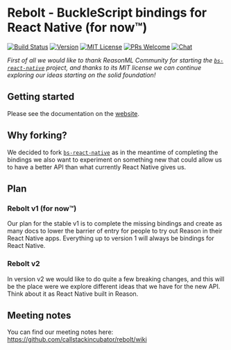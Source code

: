 # Rebolt - BuckleScript bindings for React Native (for now™)

[![Build Status][build-badge]][build]
[![Version][version-badge]][package]
[![MIT License][license-badge]][license]
[![PRs Welcome][prs-welcome-badge]][prs-welcome]
[![Chat][chat-badge]][chat]

_First of all we would like to thank ReasonML Community for starting the [`bs-react-native`](https://github.com/reasonml-community/bs-react-native) project, and thanks to its MIT license we can continue exploring our ideas starting on the solid foundation!_

## Getting started

Please see the documentation on the [website](https://rebolt.callstack.com).

## Why forking?

We decided to fork [`bs-react-native`](https://github.com/reasonml-community/bs-react-native) as in the meantime of completing the bindings we also want to experiment on something new that could allow us to have a better API than what currently React Native gives us.

## Plan

### Rebolt v1 (for now™)

Our plan for the stable v1 is to complete the missing bindings and create as many docs to lower the barrier of entry for people to try out Reason in their React Native apps. Everything up to version 1 will always be bindings for React Native.

### Rebolt v2

In version v2 we would like to do quite a few breaking changes, and this will be the place were we explore different ideas that we have for the new API.
Think about it as React Native built in Reason.

## Meeting notes

You can find our meeting notes here: https://github.com/callstackincubator/rebolt/wiki

<!-- badges -->
[build-badge]: https://img.shields.io/circleci/project/github/callstackincubator/rebolt/master.svg?style=flat-square
[build]: https://circleci.com/gh/callstackincubator/rebolt
[version-badge]: https://img.shields.io/npm/v/rebolt.svg?style=flat-square
[package]: https://www.npmjs.com/package/rebolt
[license-badge]: https://img.shields.io/npm/l/rebolt.svg?style=flat-square
[license]: https://opensource.org/licenses/MIT
[prs-welcome-badge]: https://img.shields.io/badge/PRs-welcome-brightgreen.svg?style=flat-square
[prs-welcome]: http://makeapullrequest.com
[chat-badge]: https://img.shields.io/discord/426714625279524876.svg?style=flat-square&colorB=758ED3
[chat]: https://discord.gg/zwR2Cdh
